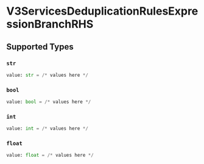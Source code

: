 # V3ServicesDeduplicationRulesExpressionBranchRHS


## Supported Types

### `str`

```python
value: str = /* values here */
```

### `bool`

```python
value: bool = /* values here */
```

### `int`

```python
value: int = /* values here */
```

### `float`

```python
value: float = /* values here */
```

